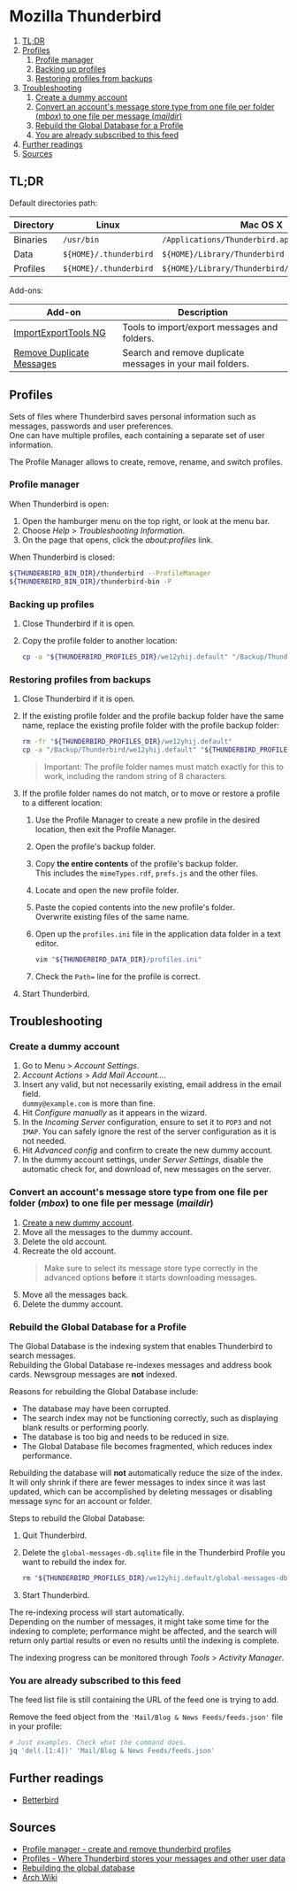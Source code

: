 # Mozilla Thunderbird

1. [TL;DR](#tldr)
1. [Profiles](#profiles)
   1. [Profile manager](#profile-manager)
   1. [Backing up profiles](#backing-up-profiles)
   1. [Restoring profiles from backups](#restoring-profiles-from-backups)
1. [Troubleshooting](#troubleshooting)
   1. [Create a dummy account](#create-a-dummy-account)
   1. [Convert an account's message store type from one file per folder (_mbox_) to one file per message (_maildir_)](#convert-an-accounts-message-store-type-from-one-file-per-folder-mbox-to-one-file-per-message-maildir)
   1. [Rebuild the Global Database for a Profile](#rebuild-the-global-database-for-a-profile)
   1. [You are already subscribed to this feed](#you-are-already-subscribed-to-this-feed)
1. [Further readings](#further-readings)
1. [Sources](#sources)

## TL;DR

Default directories path:

| Directory | Linux                  | Mac OS X                                       | Windows                                  |
| --------- | ---------------------- | ---------------------------------------------- | ---------------------------------------- |
| Binaries  | `/usr/bin`             | `/Applications/Thunderbird.app/Contents/MacOS` | `C:\Program Files\Mozilla Thunderbird`   |
| Data      | `${HOME}/.thunderbird` | `${HOME}/Library/Thunderbird`                  | `%APPDATA%\Roaming\Thunderbird`          |
| Profiles  | `${HOME}/.thunderbird` | `${HOME}/Library/Thunderbird/Profiles`         | `%APPDATA%\Roaming\Thunderbird\Profiles` |

Add-ons:

| Add-on                                       | Description                                                |
| -------------------------------------------- | ---------------------------------------------------------- |
| [ImportExportTools NG][importexporttools-ng] | Tools to import/export messages and folders.               |
| [Remove Duplicate Messages][removedupes]     | Search and remove duplicate messages in your mail folders. |

## Profiles

Sets of files where Thunderbird saves personal information such as messages, passwords and user preferences.<br/>
One can have multiple profiles, each containing a separate set of user information.

The Profile Manager allows to create, remove, rename, and switch profiles.

### Profile manager

When Thunderbird is open:

1. Open the hamburger menu on the top right, or look at the menu bar.
1. Choose _Help_ > _Troubleshooting Information_.
1. On the page that opens, click the _about:profiles_ link.

When Thunderbird is closed:

```sh
${THUNDERBIRD_BIN_DIR}/thunderbird --ProfileManager
${THUNDERBIRD_BIN_DIR}/thunderbird-bin -P
```

### Backing up profiles

1. Close Thunderbird if it is open.
1. Copy the profile folder to another location:

   ```sh
   cp -a "${THUNDERBIRD_PROFILES_DIR}/we12yhij.default" "/Backup/Thunderbird/we12yhij.default"
   ```

### Restoring profiles from backups

1. Close Thunderbird if it is open.
1. If the existing profile folder and the profile backup folder have the same name, replace the existing profile folder with the profile backup folder:

   ```sh
   rm -fr "${THUNDERBIRD_PROFILES_DIR}/we12yhij.default"
   cp -a "/Backup/Thunderbird/we12yhij.default" "${THUNDERBIRD_PROFILES_DIR}/we12yhij.default"
   ```

   > Important: The profile folder names must match exactly for this to work, including the random string of 8 characters.

1. If the profile folder names do not match, or to move or restore a profile to a different location:
   1. Use the Profile Manager to create a new profile in the desired location, then exit the Profile Manager.
   1. Open the profile's backup folder.
   1. Copy **the entire contents** of the profile's backup folder.<br/>
      This includes the `mimeTypes.rdf`, `prefs.js` and the other files.
   1. Locate and open the new profile folder.
   1. Paste the copied contents into the new profile's folder.<br/>
      Overwrite existing files of the same name.
   1. Open up the `profiles.ini` file in the application data folder in a text editor.

      ```sh
      vim "${THUNDERBIRD_DATA_DIR}/profiles.ini"
      ```

   1. Check the `Path=` line for the profile is correct.
1. Start Thunderbird.

## Troubleshooting

### Create a dummy account

1. Go to Menu > _Account Settings_.
1. _Account Actions_ > _Add Mail Account…_.
1. Insert any valid, but not necessarily existing, email address in the email field.<br/>
   `dummy@example.com` is more than fine.
1. Hit _Configure manually_ as it appears in the wizard.
1. In the _Incoming Server_ configuration, ensure to set it to `POP3` and not `IMAP`.
   You can safely ignore the rest of the server configuration as it is not needed.
1. Hit _Advanced config_ and confirm to create the new dummy account.
1. In the dummy account settings, under _Server Settings_, disable the automatic check for, and download of, new messages on the server.

### Convert an account's message store type from one file per folder (_mbox_) to one file per message (_maildir_)

1. [Create a new dummy account][create a dummy account].
1. Move all the messages to the dummy account.
1. Delete the old account.
1. Recreate the old account.
   > Make sure to select its message store type correctly in the advanced options **before** it starts downloading messages.
1. Move all the messages back.
1. Delete the dummy account.

### Rebuild the Global Database for a Profile

The Global Database is the indexing system that enables Thunderbird to search messages.<br/>
Rebuilding the Global Database re-indexes messages and address book cards. Newsgroup messages are **not** indexed.

Reasons for rebuilding the Global Database include:

- The database may have been corrupted.
- The search index may not be functioning correctly, such as displaying blank results or performing poorly.
- The database is too big and needs to be reduced in size.
- The Global Database file becomes fragmented, which reduces index performance.

Rebuilding the database will **not** automatically reduce the size of the index.<br/>
It will only shrink if there are fewer messages to index since it was last updated, which can be accomplished by deleting messages or disabling message sync for an account or folder.

Steps to rebuild the Global Database:

1. Quit Thunderbird.
1. Delete the `global-messages-db.sqlite` file in the Thunderbird Profile you want to rebuild the index for.

   ```sh
   rm "${THUNDERBIRD_PROFILES_DIR}/we12yhij.default/global-messages-db.sqlite"
   ```

1. Start Thunderbird.

The re-indexing process will start automatically.<br/>
Depending on the number of messages, it might take some time for the indexing to complete; performance might be affected, and the search will return only partial results or even no results until the indexing is complete.

The indexing progress can be monitored through _Tools_ > _Activity Manager_.

### You are already subscribed to this feed

The feed list file is still containing the URL of the feed one is trying to add.

Remove the feed object from the `'Mail/Blog & News Feeds/feeds.json'` file in your profile:

```sh
# Just examples. Check what the command does.
jq 'del(.[1:4])' 'Mail/Blog & News Feeds/feeds.json'
```

## Further readings

- [Betterbird]

## Sources

- [Profile manager - create and remove thunderbird profiles]
- [Profiles - Where Thunderbird stores your messages and other user data]
- [Rebuilding the global database]
- [Arch Wiki]

<!--
  References
  -->

<!-- In-article sections -->
[create a dummy account]: #create-a-dummy-account

<!-- Upstream -->
[profile manager - create and remove thunderbird profiles]: https://support.mozilla.org/en-US/kb/profile-manager-create-and-remove-thunderbird-profiles#
[profiles - where thunderbird stores your messages and other user data]: https://support.mozilla.org/en-US/kb/profiles-where-thunderbird-stores-user-data#
[rebuilding the global database]: https://support.mozilla.org/en-US/kb/rebuilding-global-database#

[importexporttools-ng]: https://addons.thunderbird.net/en-US/thunderbird/addon/importexporttools-ng/
[removedupes]: https://addons.thunderbird.net/en-US/thunderbird/addon/removedupes/

<!-- Others -->
[arch wiki]: https://wiki.archlinux.org/title/thunderbird
[betterbird]: https://www.betterbird.eu/
